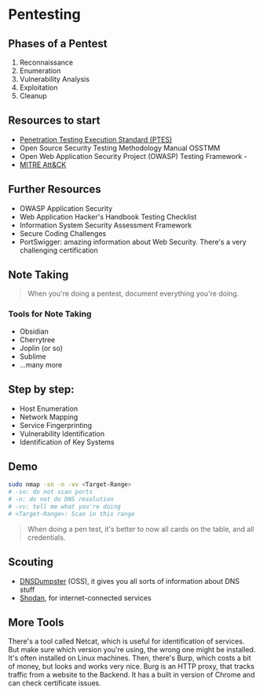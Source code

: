 # Pentesting

## Phases of a Pentest

1. Reconnaissance
2. Enumeration
3. Vulnerability Analysis
4. Exploitation
5. Cleanup

## Resources to start

- [Penetration Testing Execution Standard (PTES)](http://www.pentest-standard.org/index.php/Main_Page)
- Open Source Security Testing Methodology Manual OSSTMM
- Open Web Application Security Project (OWASP) Testing Framework -
- [MITRE Att&CK](https://attack.mitre.org/)

## Further Resources

- OWASP Application Security
- Web Application Hacker's Handbook Testing Checklist
- Information System Security Assessment Framework
- Secure Coding Challenges
- PortSwigger: amazing information about Web Security. There's a very challenging certification

## Note Taking

> When you're doing a pentest, document everything you're doing.

### Tools for Note Taking

- Obsidian
- Cherrytree
- Joplin (or so)
- Sublime
- ...many more

## Step by step:

- Host Enumeration
- Network Mapping
- Service Fingerprinting
- Vulnerability Identification
- Identification of Key Systems

## Demo

```bash
sudo nmap -sn -n -vv <Target-Range>
# -sn: do not scan ports
# -n: do not do DNS resolution
# -vv: tell me what you're doing
# <Target-Range>: Scan in this range
```

> When doing a pen test, it's better to now all cards on the table, and all credentials.

## Scouting

- [DNSDumpster](https://dnsdumpster.com/) (OSS), it gives you all sorts of information about DNS stuff
- [Shodan](https://www.shodan.io/), for internet-connected services

## More Tools

There's a tool called Netcat, which is useful for identification of services. But make sure which version you're using, the wrong one might be installed. It's often installed on Linux machines.
Then, there's Burp, which costs a bit of money, but looks and works very nice.
Burg is an HTTP proxy, that tracks traffic from a website to the Backend. It has a built in version of Chrome and can check certificate issues.
